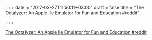 +++
date = "2017-03-27T11:50:11+03:00"
draft = false
title = "The Octalyzer: An Apple IIe Emulator for Fun and Education  #reddit"

+++

<p><a href="https://t.co/LUwTzd7zGN">The Octalyzer: An Apple IIe Emulator for Fun and Education  #reddit</a></p>